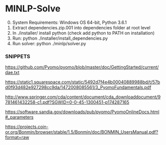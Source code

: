 # MINLP-Solve
0. System Requirements: Windows OS 64-bit, Python 3.6.1
1. Extract dependencies.zip.001 into dependencies folder at root level
2. In ./installer/ install python (check add python to PATH on installation)
3. Run: python ./installer/install_dependencies.py
4. Run solver: python ./minlp/solver.py


###  SNIPPETS ###
https://github.com/Pyomo/pyomo/blob/master/doc/GettingStarted/current/dae.txt

https://static1.squarespace.com/static/5492d7f4e4b00040889988bd/t/57bd0f93d482e927298cc9da/1472008085561/3_PyomoFundamentals.pdf

http://www.springer.com/cda/content/document/cda_downloaddocument/9781461432258-c1.pdf?SGWID=0-0-45-1300451-p174287165

https://software.sandia.gov/downloads/pub/pyomo/PyomoOnlineDocs.html#_parameters

https://projects.coin-or.org/Bonmin/browser/stable/1.5/Bonmin/doc/BONMIN_UsersManual.pdf?format=raw